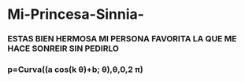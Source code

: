 # Mi-Princesa-Sinnia-
<h3> ESTAS BIEN HERMOSA MI PERSONA FAVORITA LA QUE ME HACE SONREIR SIN PEDIRLO 
<h3>p=Curva((a cos(k θ)+b; θ),θ,0,2 π)
